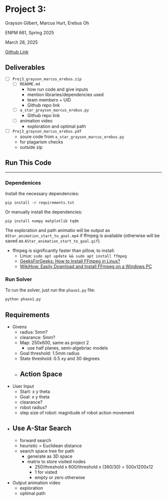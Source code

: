 # Project 3:

Grayson Gilbert, Marcus Hurt, Erebus Oh

ENPM 661, Spring 2025

March 28, 2025

[Github Link](https://github.com/ereoh/ENPM661-Project-3)

## Deliverables
- [ ] `Proj3_grayson_marcus_erebus.zip`
    - [ ] `README.md`
        - how run code and give inputs
        - mention libraries/dependencies used
        - team members + UID
        - Github repo link
    - [ ] `a_star_grayson_marcus_erebus.py`
        - Github repo link
    - [ ] animation video
        - exploration and optimal path
- [ ] `Proj3_grayson_marcus_erebus.pdf`
    - soure code from `a_star_grayson_marcus_erebus.py`
    - for plagarism checks
    - outside zip

## Run This Code
---

### Dependenices
Install the necessary dependencies:
```
pip install -r requirements.txt
```
Or manually install the dependencies:
```
pip install numpy matplotlib tqdm
```

The exploration and path animatio will be output as `AStar_animation_start_to_goal.mp4` if ffmpeg is available (otherwise will be saved as `AStar_animation_start_to_goal.gif`).
- ffmpeg is significantly faster than pillow, to install:
    - Linux: `sudo apt update && sudo apt install ffmpeg`
    - [GeeksForGeeks: How to Install FFmpeg in Linux?](https://www.geeksforgeeks.org/how-to-install-ffmpeg-in-linux/)
    - [WikiHow: Easily Download and Install FFmpeg on a Windows PC](https://www.wikihow.com/Install-FFmpeg-on-Windows)

### Run Solver
To run the solver, just run the `phase1.py` file:
```bash
python phase1.py
```

## Requirements
- Givens
    - radius: 5mm?
    - clearance: 5mm?
    - Map: 250x600, same as project 2
        - use half planes, semi-algebriac models
    - Goal threshold: 1.5mm radius
    - State threshold: 0.5 xy and 30 degrees
    - Action Space
        - 
- User Input
    - Start: x y theta
    - Goal: x y theta
    - clearance?
    - robot radius?
    - step size of robot: magnitude of robot action movement
- Use A-Star Search
    - 
    - forward search
    - heuristic = Euclidean distance
    - search space tree for path
        - generate as 3D space
        - matrix to store visited nodes
            - 250/threshold x 600/threshold x (360/30) = 500x1200x12
            - 1 for visted
            - empty or zero otherwise
- Output animation video
    - exploration
    - optimal path